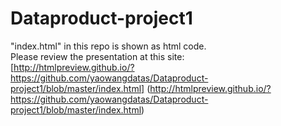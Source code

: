 Dataproduct-project1
====================
"index.html" in this repo is shown as html code.   
Please review the presentation at this site:  
[http://htmlpreview.github.io/?https://github.com/yaowangdatas/Dataproduct-project1/blob/master/index.html]
(http://htmlpreview.github.io/?https://github.com/yaowangdatas/Dataproduct-project1/blob/master/index.html)